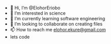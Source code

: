 - 👋 Hi, I’m @ElohorEriobo
- 👀 I’m interested in science
- 🌱 I’m currently learning software engineering
- 💞️ I’m looking to collaborate on creating files
- 📫 How to reach me elohor.ekure@gmail.com
- lets code
<!---
ElohorEriobo/ElohorEriobo is a ✨ special ✨ repository because its `README.md` (this file) appears on your GitHub profile.
You can click the Preview link to take a look at your changes.
--->
